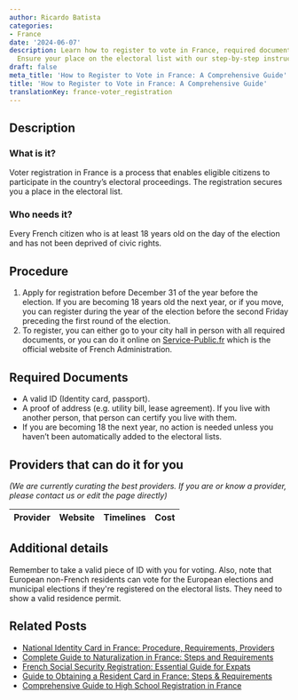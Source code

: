 ```yaml
---
author: Ricardo Batista
categories:
- France
date: '2024-06-07'
description: Learn how to register to vote in France, required documents, and deadlines.
  Ensure your place on the electoral list with our step-by-step instructions.
draft: false
meta_title: 'How to Register to Vote in France: A Comprehensive Guide'
title: 'How to Register to Vote in France: A Comprehensive Guide'
translationKey: france-voter_registration
---
```


## Description
### What is it?
Voter registration in France is a process that enables eligible citizens to participate in the country’s electoral proceedings. The registration secures you a place in the electoral list.

### Who needs it?
Every French citizen who is at least 18 years old on the day of the election and has not been deprived of civic rights.

## Procedure
1. Apply for registration before December 31 of the year before the election. If you are becoming 18 years old the next year, or if you move, you can register during the year of the election before the second Friday preceding the first round of the election.
2. To register, you can either go to your city hall in person with all required documents, or you can do it online on [Service-Public.fr](https://www.service-public.fr/particuliers/vosdroits/R16396) which is the official website of French Administration.

## Required Documents
- A valid ID (Identity card, passport).
- A proof of address (e.g. utility bill, lease agreement). If you live with another person, that person can certify you live with them.
- If you are becoming 18 the next year, no action is needed unless you haven’t been automatically added to the electoral lists.

## Providers that can do it for you

_(We are currently curating the best providers. If you are or know a provider, please contact us or edit the page directly)_

| Provider        |     Website     |     Timelines    |       Cost      |
| --------------- | --------------- |  :-------------: | :-------------: |

## Additional details
Remember to take a valid piece of ID with you for voting. Also, note that European non-French residents can vote for the European elections and municipal elections if they're registered on the electoral lists. They need to show a valid residence permit.



## Related Posts

- [National Identity Card in France: Procedure, Requirements, Providers](https://tramitit.com/guides/france/national_identity_card_application/)
- [Complete Guide to Naturalization in France: Steps and Requirements](https://tramitit.com/guides/france/naturalization_application/)
- [French Social Security Registration: Essential Guide for Expats](https://tramitit.com/guides/france/social_security_registration/)
- [Guide to Obtaining a Resident Card in France: Steps & Requirements](https://tramitit.com/guides/france/resident_card_application/)
- [Comprehensive Guide to High School Registration in France](https://tramitit.com/guides/france/high_school_registration/)